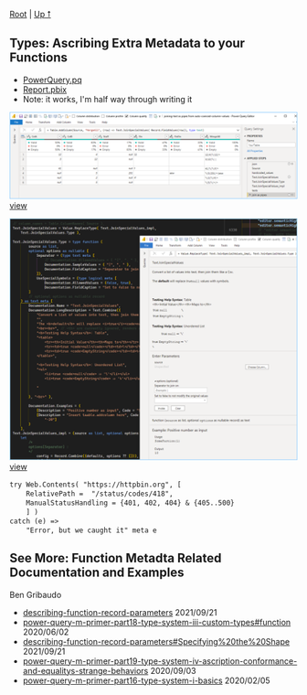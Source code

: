 [Root](https://github.com/ninmonkey/ninMonkQuery-examples) | [Up ⭡](./..)

## Types: Ascribing Extra Metadata to your Functions

- [PowerQuery.pq](./pq/joining-text%20as%20pipes%20from%20auto-coerced-column-values.pq)
- [Report.pbix](./joining-text%20as%20pipes%20from%20auto-coerced-column-values.pbix)
- Note: it works, I'm half way through writing it

![thumb-table](./img/joining-text%20as%20pipes%20from%20auto-coerced-column-values-01.png)
[view](./img/joining-text%20as%20pipes%20from%20auto-coerced-column-values-01.png)

![thumb-source-code](./img/testing-documentation-on-ascribed-type.png)
[view](./img/testing-documentation-on-ascribed-type.png)


```pq
try Web.Contents( "https://httpbin.org", [
    RelativePath =  "/status/codes/418",
    ManualStatusHandling = {401, 402, 404} & {405..500}
    ] )
catch (e) =>
    "Error, but we caught it" meta e
```

## See More: Function Metadta Related Documentation and Examples

Ben Gribaudo
- [describing-function-record-parameters](https://bengribaudo.com/blog/2021/09/21/6179/describing-function-record-parameters) 2021/09/21 
- [power-query-m-primer-part18-type-system-iii-custom-types#function](https://bengribaudo.com/blog/2020/06/02/5259/power-query-m-primer-part18-type-system-iii-custom-types#function) 2020/06/02 
- [describing-function-record-parameters#Specifying%20the%20Shape](https://bengribaudo.com/blog/2021/09/21/6179/describing-function-record-parameters#Specifying%20the%20Shape) 2021/09/21 
- [power-query-m-primer-part19-type-system-iv-ascription-conformance-and-equalitys-strange-behaviors](https://bengribaudo.com/blog/2020/09/03/5408/power-query-m-primer-part19-type-system-iv-ascription-conformance-and-equalitys-strange-behaviors) 2020/09/03 
- [power-query-m-primer-part16-type-system-i-basics](https://bengribaudo.com/blog/2020/02/05/4948/power-query-m-primer-part16-type-system-i-basics) 2020/02/05 





